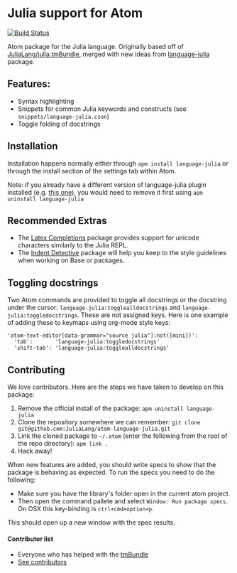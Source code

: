 # Julia support for Atom

[![Build Status](https://travis-ci.org/JuliaLang/atom-language-julia.svg?branch=master)](https://travis-ci.org/JuliaLang/atom-language-julia)

Atom package for the Julia language. Originally based off of [JuliaLang/julia.tmBundle](https://github.com/JuliaLang/Julia.tmbundle), merged with new ideas from [language-julia](https://github.com/tpoisot/language-julia/blob/master/README.md) package.

## Features:

- Syntax highlighting
- Snippets for common Julia keywords and constructs (see `snippets/language-julia.cson`)
- Toggle folding of docstrings

## Installation

Installation happens normally either through `apm install language-julia` or through the install section of the settings tab within Atom.

Note: if you already have a different version of language-julia plugin installed (e.g. [this one](https://github.com/tpoisot/language-julia)), you would need to remove it first using `apm uninstall language-julia`

## Recommended Extras

* The [Latex Completions](https://github.com/JunoLab/atom-latex-completions)
  package provides support for unicode characters similarly to the Julia REPL.
* The [Indent Detective](https://github.com/JunoLab/atom-indent-detective) package will help you keep to the style guidelines when working on Base or packages.

## Toggling docstrings

Two Atom commands are provided to toggle all docstrings or the docstring under the cursor: `language-julia:togglealldocstrings` and `language-julia:toggledocstrings`. These are not assigned keys. Here is one example of adding these to keymaps using org-mode style keys:

```
'atom-text-editor[data-grammar="source julia"]:not([mini])':
  'tab':       'language-julia:toggledocstrings'
  'shift-tab': 'language-julia:togglealldocstrings'
```

## Contributing

We love contributors. Here are the steps we have taken to develop on this package:

1. Remove the official install of the package: `apm uninstall language-julia`
2. Clone the repository somewhere we can remember: `git clone git@github.com:JuliaLang/atom-language-julia.git`
3. Link the cloned package to `~/.atom` (enter the following from the root of the repo directory): `apm link .`
4. Hack away!

When new features are added, you should write specs to show that the package is behaving as expected. To run the specs you need to do the following:

- Make sure you have the library's folder open in the current atom project.
- Then open the command pallete and select `Window: Run package specs`. On OSX this key-binding is `ctrl+cmd+option+p`.

This should open up a new window with the spec results.

#### Contributor list

- Everyone who has helped with the [tmBundle](https://github.com/JuliaLang/Julia.tmbundle)
- [See contributors](https://github.com/JuliaLang/atom-language-julia/graphs/contributors)
